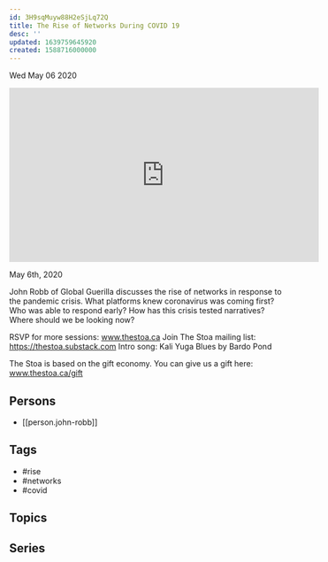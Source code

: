 ```yaml
---
id: 3H9sqMuyw88H2eSjLq72Q
title: The Rise of Networks During COVID 19
desc: ''
updated: 1639759645920
created: 1588716000000
---
```





Wed May 06 2020

<iframe width="560" height="315" src="https://www.youtube.com/embed/Bc6-KIun31c" title="The Rise of Networks During COVID 19 w/ John Robb" frameborder="0" allow="accelerometer; autoplay; clipboard-write; encrypted-media; gyroscope; picture-in-picture" allowfullscreen ></iframe>

May 6th, 2020

John Robb of Global Guerilla discusses the rise of networks in response to the pandemic crisis. What platforms knew coronavirus was coming first? Who was able to respond early? How has this crisis tested narratives? Where should we be looking now?

RSVP for more sessions: www.thestoa.ca
Join The Stoa mailing list: https://thestoa.substack.com
Intro song: Kali Yuga Blues by Bardo Pond

The Stoa is based on the gift economy. You can give us a gift here: www.thestoa.ca/gift

## Persons

- [[person.john-robb]]

## Tags

- #rise
- #networks
- #covid

## Topics



## Series



